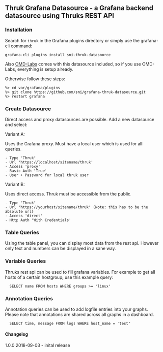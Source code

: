 ## Thruk Grafana Datasource - a Grafana backend datasource using Thruks REST API

### Installation

Search for `thruk` in the Grafana plugins directory or simply use the grafana-cli command:

    grafana-cli plugins install sni-thruk-datasource

Also [OMD-Labs](https://labs.consol.de/omd/) comes with this datasource included, so if
you use OMD-Labs, everything is setup already.

Otherwise follow these steps:

    %> cd var/grafana/plugins
    %> git clone https://github.com/sni/grafana-thruk-datasource.git
    %> restart grafana


### Create Datasource

Direct access and proxy datasources are possible.
Add a new datasource and select:

Variant A:

Uses the Grafana proxy. Must have a local user which is used for all queries.

    - Type 'Thruk'
    - Url 'https://localhost/sitename/thruk'
    - Access 'proxy'
    - Basic Auth 'True'
    - User + Password for local thruk user


Variant B:

Uses direct access. Thruk must be accessible from the public.

    - Type 'Thruk'
    - Url 'https://yourhost/sitename/thruk' (Note: this has to be the absolute url)
    - Access 'direct'
    - Http Auth 'With Credentials'

### Table Queries

Using the table panel, you can display most data from the rest api. However
only text and numbers can be displayed in a sane way.

### Variable Queries

Thruks rest api can be used to fill grafana variables. For example to get all
hosts of a certain hostgroup, use this example query:

```
  SELECT name FROM hosts WHERE groups >= 'linux'
```

### Annotation Queries

Annotation queries can be used to add logfile entries into your graphs.
Please note that annotations are shared across all graphs in a dashboard.

```
  SELECT time, message FROM logs WHERE host_name = 'test'
```

#### Changelog

1.0.0  2018-09-03
    - inital release
